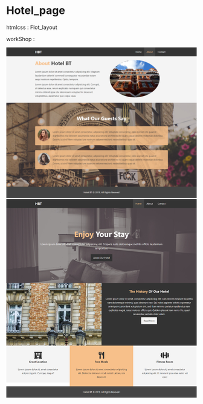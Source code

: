 # Hotel_page

htmlcss : Flot_layout

workShop : 

![alt text](https://github.com/mohexc/Hotel_page/blob/master/img/Hotel_About.png?raw=true)
![alt text](https://github.com/mohexc/Hotel_page/blob/master/img/Hotel_Home.png?raw=true)
